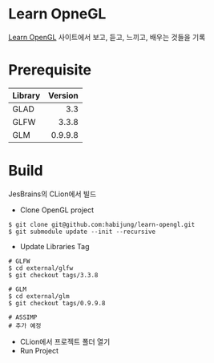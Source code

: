 # Learn OpneGL

[Learn OpenGL](https://learnopengl.com/) 사이트에서 보고, 듣고, 느끼고, 배우는 것들을 기록


# Prerequisite

| Library | Version |
|:--------|--------:|
| GLAD    |     3.3 |
| GLFW    |   3.3.8 |
| GLM     | 0.9.9.8 |


# Build

JesBrains의 CLion에서 빌드

- Clone OpenGL project
```commandline
$ git clone git@github.com:habijung/learn-opengl.git
$ git submodule update --init --recursive
```

- Update Libraries Tag
```commandline
# GLFW
$ cd external/glfw
$ git checkout tags/3.3.8

# GLM
$ cd external/glm
$ git checkout tags/0.9.9.8

# ASSIMP
# 추가 예정
```

- CLion에서 프로젝트 폴더 열기
- Run Project
